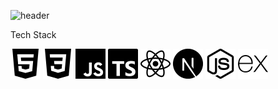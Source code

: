 <!--
**1478952/1478952** is a ✨ _special_ ✨ repository because its `README.md` (this file) appears on your GitHub profile.

Here are some ideas to get you started:

- 🔭 I’m currently working on ...
- 🌱 I’m currently learning ...
- 👯 I’m looking to collaborate on ...
- 🤔 I’m looking for help with ...
- 💬 Ask me about ...
- 📫 How to reach me: ...
- 😄 Pronouns: ...
- ⚡ Fun fact: ...
-->

![header](https://capsule-render.vercel.app/api?type=wave&color=auto&height=300&section=header&text=Hi_there%20render&fontSize=90)

Tech Stack

<img src="./icons/html5.svg"/>
<img src="./icons/css3.svg"/>
<img src="./icons/javascript.svg"/>
<img src="./icons/typescript.svg"/>
<img src="./icons/react.svg"/>
<img src="./icons/nextdotjs.svg"/>
<img src="./icons/nodedotjs.svg"/>
<img src="./icons/express.svg"/>

